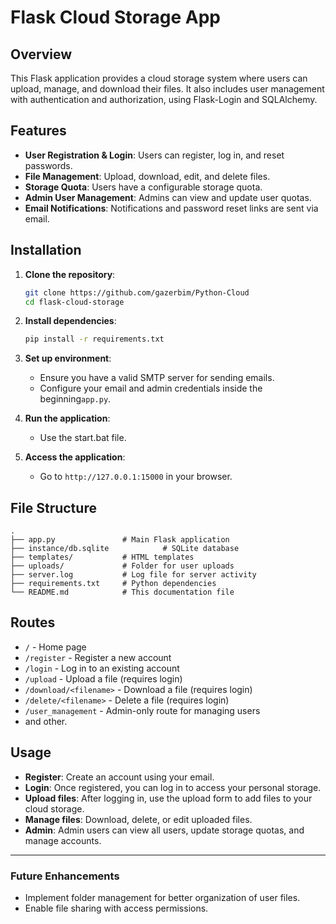 
# Flask Cloud Storage App

## Overview

This Flask application provides a cloud storage system where users can upload, manage, and download their files. It also includes user management with authentication and authorization, using Flask-Login and SQLAlchemy.

## Features

- **User Registration & Login**: Users can register, log in, and reset passwords.
- **File Management**: Upload, download, edit, and delete files.
- **Storage Quota**: Users have a configurable storage quota.
- **Admin User Management**: Admins can view and update user quotas.
- **Email Notifications**: Notifications and password reset links are sent via email.

## Installation

1. **Clone the repository**:
    ```bash
    git clone https://github.com/gazerbim/Python-Cloud
    cd flask-cloud-storage
    ```

2. **Install dependencies**:
    ```bash
    pip install -r requirements.txt
    ```

3. **Set up environment**:
    - Ensure you have a valid SMTP server for sending emails.
    - Configure your email and admin credentials inside the beginning`app.py`.

4. **Run the application**:
    - Use the start.bat file.

5. **Access the application**:
    - Go to `http://127.0.0.1:15000` in your browser.

## File Structure

```
.
├── app.py               # Main Flask application
├── instance/db.sqlite            # SQLite database
├── templates/           # HTML templates
├── uploads/             # Folder for user uploads
├── server.log           # Log file for server activity
├── requirements.txt     # Python dependencies
└── README.md            # This documentation file
```

## Routes

- `/` - Home page
- `/register` - Register a new account
- `/login` - Log in to an existing account
- `/upload` - Upload a file (requires login)
- `/download/<filename>` - Download a file (requires login)
- `/delete/<filename>` - Delete a file (requires login)
- `/user_management` - Admin-only route for managing users
- and other.

## Usage

- **Register**: Create an account using your email.
- **Login**: Once registered, you can log in to access your personal storage.
- **Upload files**: After logging in, use the upload form to add files to your cloud storage.
- **Manage files**: Download, delete, or edit uploaded files.
- **Admin**: Admin users can view all users, update storage quotas, and manage accounts.

---

### Future Enhancements

- Implement folder management for better organization of user files.
- Enable file sharing with access permissions.
